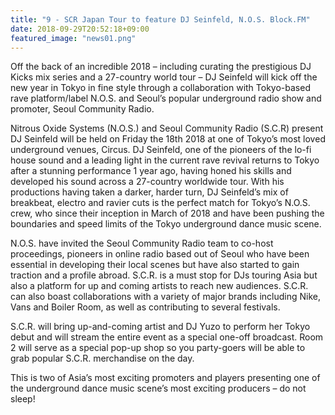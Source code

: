 ```yaml
---
title: "9 - SCR Japan Tour to feature DJ Seinfeld, N.O.S. Block.FM"
date: 2018-09-29T20:52:18+09:00
featured_image: "news01.png"
---
```

Off the back of an incredible 2018 – including curating the prestigious DJ Kicks mix series and a 27-country world tour – DJ Seinfeld will kick off the new year in Tokyo in fine style through a collaboration with Tokyo-based rave platform/label N.O.S. and Seoul’s popular underground radio show and promoter, Seoul Community Radio.

Nitrous Oxide Systems (N.O.S.) and Seoul Community Radio (S.C.R) present DJ Seinfeld will be held on Friday the 18th 2018 at one of Tokyo’s most loved underground venues, Circus. DJ Seinfeld, one of the pioneers of the lo-fi house sound and a leading light in the current rave revival returns to Tokyo after a stunning performance 1 year ago, having honed his skills and developed his sound across a 27-country worldwide tour. With his productions having taken a darker, harder turn, DJ Seinfeld’s mix of breakbeat, electro and ravier cuts is the perfect match for Tokyo’s N.O.S. crew, who since their inception in March of 2018 and have been pushing the boundaries and speed limits of the Tokyo underground dance music scene.

N.O.S. have invited the Seoul Community Radio team to co-host proceedings, pioneers in online radio based out of Seoul who have been essential in developing their local scenes but have also started to gain traction and a profile abroad. S.C.R. is a must stop for DJs touring Asia but also a platform for up and coming artists to reach new audiences. S.C.R. can also boast collaborations with a variety of major brands including Nike, Vans and Boiler Room, as well as contributing to several festivals.

S.C.R. will bring up-and-coming artist and DJ Yuzo to perform her Tokyo debut and will stream the entire event as a special one-off broadcast. Room 2 will serve as a special pop-up shop so you party-goers will be able to grab popular S.C.R. merchandise on the day.

This is two of Asia’s most exciting promoters and players presenting one of the underground dance music scene’s most exciting producers – do not sleep!

